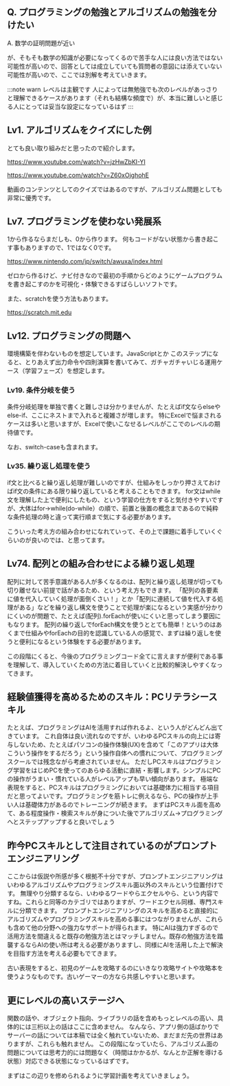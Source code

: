 
## Q. プログラミングの勉強とアルゴリズムの勉強を分けたい
A. 数学の証明問題が近い

が、そもそも数学の知識が必要になってくるので苦手な人には良い方法ではない可能性が高いので、回答としては成立していても質問者の意図には添えていない可能性が高いので、ここでは別解を考えていきます。

:::note warn
レベルは主観です
人によっては無勉強でも次のレベルがあっさりと理解できるケースがあります（それも結構な頻度で）が、本当に難しいと感じる人にとっては妥当な設定になっているはず
:::

## Lv1. アルゴリズムをクイズにした例
とても良い取り組みだと思ったので紹介します。

https://www.youtube.com/watch?v=jzHwZbKI-YI

https://www.youtube.com/watch?v=Z60xOjghohE

動画のコンテンツとしてのクイズではあるのですが、アルゴリズム問題としても非常に優秀です。

## Lv7. プログラミングを使わない発展系
1から作るならまだしも、0から作ります。
何もコードがない状態から書き起こす事もありますので、1ではなく0です。

https://www.nintendo.com/jp/switch/awuxa/index.html

ゼロから作るけど、ナビ付きなので最初の手順からどのようにゲームプログラムを書き起こすのかを可視化・体験できるすばらしいソフトです。

また、scratchを使う方法もあります。

https://scratch.mit.edu

## Lv12. プログラミングの問題へ
環境構築を伴わないものを想定しています。JavaScriptとか
このステップになると、とりあえず出力命令や四則演算を書いてみて、ガチャガチャいじる運用ケース（学習フェーズ）を想定します。

### Lv19. 条件分岐を使う
条件分岐処理を単独で書くと難しさは分かりませんが、たとえばif文ならelseやelse-if、ここにネストまで入れると複雑さが増します。
特にExcelで悩まされるケースは多いと思いますが、Excelで使いこなせるレベルがここでのレベルの期待値です。

なお、switch-caseも含まれます。

### Lv35. 繰り返し処理を使う
if文と比べると繰り返し処理が難しいのですが、仕組みをしっかり押さえておけばif文の条件にある限り繰り返していると考えることもできます。
for文はwhile文を理解した上で便利にしたもの、という学習の仕方をすると気付きやすいですが、大体はfor→while(do-while）の順で、前置と後置の概念まであるので純粋な条件処理の時と違って実行順まで気にする必要があります。

こういった考え方の組み合わせになれていって、その上で課題に着手していくぐらいのが良いのでは、と思ってます。

## Lv74. 配列との組み合わせによる繰り返し処理
配列に対して苦手意識がある人が多くなるのは、配列と繰り返し処理が切っても切り離せない前提で話があるため、という考え方もできます。
「配列の各要素に値を代入していく処理が面倒くさい！」とか「配列に連続して値を代入する処理がある」などを繰り返し構文を使うことで処理が楽になるという実感が分かりにくいのが問題で、たとえば(配列).forEachが使いにくいと思ってしまう要因にもなります。
配列の繰り返しでforEach構文を使うととても簡単！というのはあくまで仕組みやforEachの目的を認識している人の感覚で、まずは繰り返しを使うと便利になるという体験をする必要があります。

この段階にくると、今後のプログラミングコード全てに言えますが便利である事を理解して、導入していくための方法に着目していくと比較的解決しやすくなってきます。

## 経験値獲得を高めるためのスキル：PCリテラシースキル
たとえば、プログラミングはAIを活用すれば作れるよ、という人がどんどん出てきています。
これ自体は良い流れなのですが、いわゆるPCスキルの向上には寄与しないため、たとえばパソコンの操作体験(UX)を含めて「このアプリは大体こういう操作をするだろう」という操作自体への慣れについて、プログラミングスクールでは残念ながら考慮されていません。
ただしPCスキルはプログラミング学習をはじめPCを使ってのあらゆる活動に直結・影響します。シンプルにPCの操作がうまい・慣れている人がレベルアップも早い傾向があります。
極端な表現をすると、PCスキルはプログラミングにおいては基礎体力に相当する項目だと思ってよいです。プログラミングを筋トレに例えるなら、PCの操作が上手い人は基礎体力があるのでトレーニングが続きます。
まずはPCスキル面を高めて、ある程度操作・検索スキルが身についた後でアルゴリズム→プログラミングへとステップアップすると良いでしょう

## 昨今PCスキルとして注目されているのがプロンプトエンジニアリング
ここからは仮説や所感が多く根拠不十分ですが、プロンプトエンジニアリングはいわゆるアルゴリズムやプログラミングスキル面以外のスキルという位置付けです。
無理やり分類するなら、いわゆるワードやらエクセルやら、という内容ですね。これらと同等のカテゴリではありますが、ワードエクセル同様、専門スキルに分類できます。
プロンプトエンジニアリングのスキルを高めると直接的にアルゴリズムやプログラミングスキルを高める事にはつながりませんが、これらも含めて他の分野への強力なサポートが得られます。
特にAIは強力すぎるので活用方法を間違えると既存の勉強方法とはマッチしません。既存の勉強方法を踏襲するならAIの使い所は考える必要がありますし、同様にAIを活用した上で解決を目指す方法を考える必要もでてきます。

古い表現をすると、初見のゲームを攻略するのにいきなり攻略サイトや攻略本を使うようなものです。古いゲーマーの方なら共感しやすいと思います。

## 更にレベルの高いステージへ
関数の話や、オブジェクト指向、ライブラリの話を含めもっとレベルの高い、具体的には三桁以上の話はここに含めません。
なんなら、アプリ側の話ばかりでサーバーの話については本稿では全く触れていないため、まだまだ先の世界はありますが、これらも触れません。
この段階になっていたら、アルゴリズム面の問題については思考力的には問題なく（時間はかかるが、なんとか正解を導ける状態）対応できる状態になっているはずです。

まずはこの辺りを修められるように学習計画を考えていきましょう。
